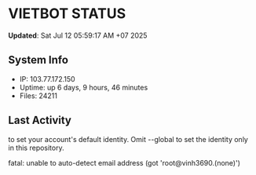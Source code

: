 # VIETBOT STATUS
**Updated**: Sat Jul 12 05:59:17 AM +07 2025

## System Info
- IP: 103.77.172.150
- Uptime: up 6 days, 9 hours, 46 minutes
- Files: 24211

## Last Activity

to set your account's default identity.
Omit --global to set the identity only in this repository.

fatal: unable to auto-detect email address (got 'root@vinh3690.(none)')
